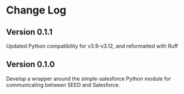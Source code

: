 # Change Log

## Version 0.1.1

Updated Python compatibility for v3.9-v3.12, and reformatted with Ruff

## Version 0.1.0

Develop a wrapper around the simple-salesforce Python module for
communicating between SEED and Salesforce.
